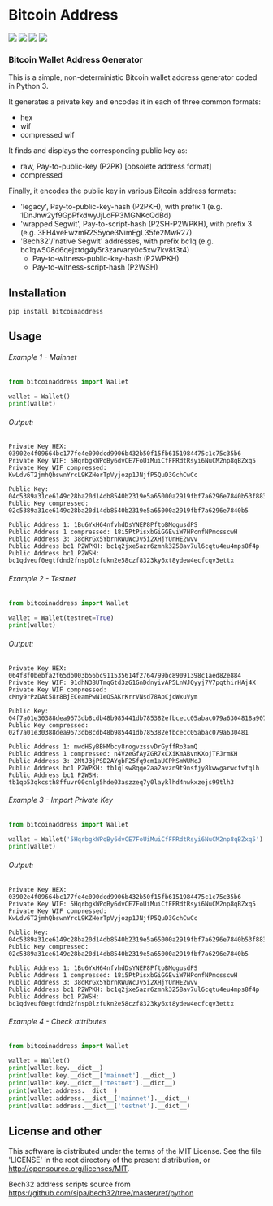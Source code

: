 # Bitcoin Address

[![](https://img.shields.io/github/v/release/fortesp/bitcoinaddress)](https://github.com/fortesp/bitcoinaddress)
[![](https://img.shields.io/github/stars/fortesp/bitcoinaddress.svg)](https://github.com/fortesp/bitcoinaddress)
[![](https://img.shields.io/github/issues/fortesp/bitcoinaddress)](https://github.com/fortesp/bitcoinaddress)
[![](https://img.shields.io/github/license/fortesp/bitcoinaddress?style)](https://github.com/fortesp/bitcoinaddress)

### Bitcoin Wallet Address Generator

This is a simple, non-deterministic Bitcoin wallet address generator coded in Python 3. 

It generates a private key and encodes it in each of three common formats:
- hex 
- wif 
- compressed wif

It finds and displays the corresponding public key as:
- raw, Pay-to-public-key (P2PK) [obsolete address format]
- compressed

Finally, it encodes the public key in various Bitcoin address formats: 
- 'legacy', Pay-to-public-key-hash (P2PKH), with prefix 1 (e.g. 1DnJnw2yf9GpPfkdwyJjLoFP3MGNKcQdBd)
- 'wrapped Segwit', Pay-to-script-hash (P2SH-P2WPKH), with prefix 3 (e.g. 3FH4veFwzmR2S5yoe3NimEgL35fe2MwR27) 
- 'Bech32'/'native Segwit' addresses, with prefix bc1q (e.g. bc1qw508d6qejxtdg4y5r3zarvary0c5xw7kv8f3t4)
  - Pay-to-witness-public-key-hash (P2WPKH)
  - Pay-to-witness-script-hash (P2WSH)

## Installation

```
pip install bitcoinaddress
```

## Usage

###### Example 1 - Mainnet

```python
from bitcoinaddress import Wallet

wallet = Wallet()
print(wallet)
```

###### Output:

```
Private Key HEX: 03902e4f09664bc177fe4e090dcd9906b432b50f15fb6151984475c1c75c35b6
Private Key WIF: 5HqrbgkWPqBy6dvCE7FoUiMuiCfFPRdtRsyi6NuCM2np8qBZxq5
Private Key WIF compressed: KwLdv6T2jmhQbswnYrcL9KZHerTpVyjozp1JNjfP5QuD3GchCwCc 
            
Public Key: 04c5389a31ce6149c28ba20d14db8540b2319e5a65000a2919fbf7a6296e7840b53f883a9483fb7f2b43f3eacd857c904d1b70ecc168571b64d8f1ab82b57eea88 
Public Key compressed: 02c5389a31ce6149c28ba20d14db8540b2319e5a65000a2919fbf7a6296e7840b5

Public Address 1: 1Bu6YxH64nfvhdDsYNEP8PftoBMqgusdPS   
Public Address 1 compressed: 18i5PtPisxbGiGGEviW7HPcnfNPmcsscwH   
Public Address 3: 38dRrGx5YbrnRWuWcJv5i2XHjYUnHE2wvv  
Public Address bc1 P2WPKH: bc1q2jxe5azr6zmhk3258av7ul6cqtu4eu4mps8f4p    
Public Address bc1 P2WSH: bc1qdveuf0egtfdnd2fnsp0lzfukn2e58czf8323ky6xt8ydew4ecfcqv3ettx  
```

###### Example 2 - Testnet

```python
from bitcoinaddress import Wallet

wallet = Wallet(testnet=True)
print(wallet)
```

###### Output:

```
Private Key HEX: 064f8f0bebfa2f65db003b56bc911535614f2764799bc89091398c1aed82e884
Private Key WIF: 91dhN38UTmqGtd3zG1GnDdnyivAP5LnWJQyyj7V7pqthirHAj4X
Private Key WIF compressed: cMny9rPzDAt58r8BjECeamPwN1eQSAKrKrrVNsd78AoCjcWxuVym 
            
Public Key: 04f7a01e30388dea9673db8cdb48b985441db785382efbcecc05abac079a6304818a907f886b0d0518e345a0288a6f1e09072f2b11d4ccb75bc67ec6c71dfef800 
Public Key compressed: 02f7a01e30388dea9673db8cdb48b985441db785382efbcecc05abac079a630481

Public Address 1: mwdHSyBBHMbcy8rogvzssvDrGyffRo3amQ   
Public Address 1 compressed: n4VzeGfAyZGR7xCXiKmABvnKXojTFJrmKH   
Public Address 3: 2MtJ3jPSD2AYgbF25fq9cm1aUCPhSmWUMcJ  
Public Address bc1 P2WPKH: tb1qlsw8qqe2aa2avzn9t9nsfjy8kwwgarwcfvfqlh    
Public Address bc1 P2WSH: tb1qp53qkcsth8ffuvr00cnlg5hde03aszzeq7y0layklhd4nwkxzejs99tlh3
```

###### Example 3 - Import Private Key

```python
from bitcoinaddress import Wallet

wallet = Wallet('5HqrbgkWPqBy6dvCE7FoUiMuiCfFPRdtRsyi6NuCM2np8qBZxq5')
print(wallet)
```

###### Output:

```
Private Key HEX: 03902e4f09664bc177fe4e090dcd9906b432b50f15fb6151984475c1c75c35b6
Private Key WIF: 5HqrbgkWPqBy6dvCE7FoUiMuiCfFPRdtRsyi6NuCM2np8qBZxq5
Private Key WIF compressed: KwLdv6T2jmhQbswnYrcL9KZHerTpVyjozp1JNjfP5QuD3GchCwCc 
            
Public Key: 04c5389a31ce6149c28ba20d14db8540b2319e5a65000a2919fbf7a6296e7840b53f883a9483fb7f2b43f3eacd857c904d1b70ecc168571b64d8f1ab82b57eea88 
Public Key compressed: 02c5389a31ce6149c28ba20d14db8540b2319e5a65000a2919fbf7a6296e7840b5

Public Address 1: 1Bu6YxH64nfvhdDsYNEP8PftoBMqgusdPS   
Public Address 1 compressed: 18i5PtPisxbGiGGEviW7HPcnfNPmcsscwH   
Public Address 3: 38dRrGx5YbrnRWuWcJv5i2XHjYUnHE2wvv  
Public Address bc1 P2WPKH: bc1q2jxe5azr6zmhk3258av7ul6cqtu4eu4mps8f4p    
Public Address bc1 P2WSH: bc1qdveuf0egtfdnd2fnsp0lzfukn2e58czf8323ky6xt8ydew4ecfcqv3ettx
```

###### Example 4 - Check attributes

```python
from bitcoinaddress import Wallet

wallet = Wallet()
print(wallet.key.__dict__)
print(wallet.key.__dict__['mainnet'].__dict__)
print(wallet.key.__dict__['testnet'].__dict__)
print(wallet.address.__dict__)
print(wallet.address.__dict__['mainnet'].__dict__)
print(wallet.address.__dict__['testnet'].__dict__)
```

## License and other

This software is distributed under the terms of the MIT License. See the file 'LICENSE' in the root directory of the present
distribution, or http://opensource.org/licenses/MIT.

Bech32 address scripts source from https://github.com/sipa/bech32/tree/master/ref/python
